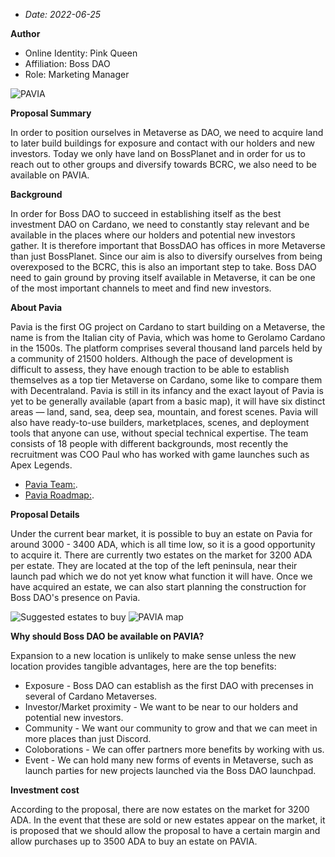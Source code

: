 * *Date: 2022-06-25*

**Author**
* Online Identity: Pink Queen
* Affiliation: Boss DAO
* Role: Marketing Manager

![PAVIA](https://nft-artist.online/github/Pavia.png)

**Proposal Summary**

In order to position ourselves in Metaverse as DAO, we need to acquire land to later build buildings for exposure and contact with our holders and new investors. Today we only have land on BossPlanet and in order for us to reach out to other groups and diversify towards BCRC, we also need to be available on PAVIA.

**Background**

In order for Boss DAO to succeed in establishing itself as the best investment DAO on Cardano, we need to constantly stay relevant and be available in the places where our holders and potential new investors gather. It is therefore important that BossDAO has offices in more Metaverse than just BossPlanet. Since our aim is also to diversify ourselves from being overexposed to the BCRC, this is also an important step to take. Boss DAO need to gain ground by proving itself available in Metaverse, it can be one of the most important channels to meet and find new investors.

**About Pavia**

Pavia is the first OG project on Cardano to start building on a Metaverse, the name is from the Italian city of Pavia, which was home to Gerolamo Cardano in the 1500s. The platform comprises several thousand land parcels held by a community of 21500 holders. Although the pace of development is difficult to assess, they have enough traction to be able to establish themselves as a top tier Metaverse on Cardano, some like to compare them with Decentraland. 
Pavia is still in its infancy and the exact layout of Pavia is yet to be generally available (apart from a basic map), it will have six distinct areas — land, sand, sea, deep sea, mountain, and forest scenes. Pavia will also have ready-to-use builders, marketplaces, scenes, and deployment tools that anyone can use, without special technical expertise. The team consists of 18 people with different backgrounds, most recently the recruitment was COO Paul who has worked with game launches such as Apex Legends.

- [Pavia Team:]( https://www.pavia.io/team.html).
- [Pavia Roadmap:]( https://www.pavia.io/assets/images/pavia_road_map.svg).


**Proposal Details**

Under the current bear market, it is possible to buy an estate on Pavia for around 3000 - 3400 ADA, which is all time low, so it is a good opportunity to acquire it. 
There are currently two estates on the market for 3200 ADA per estate. They are located at the top of the left peninsula, near their launch pad which we do not yet know what function it will have. Once we have acquired an estate, we can also start planning the construction for Boss DAO's presence on Pavia.

![Suggested estates to buy](https://nft-artist.online/github/estate-lc.png)
![PAVIA map](https://nft-artist.online/github/Pavia_Map.jpg)

**Why should Boss DAO be available on PAVIA?**

Expansion to a new location is unlikely to make sense unless the new location provides tangible advantages, here are the top benefits:
* Exposure - Boss DAO can establish as the first DAO with precenses in several of Cardano Metaverses.
* Investor/Market proximity - We want to be near to our holders and potential new investors.
* Community - We want our community to grow and that we can meet in more places than just Discord.
* Coloborations - We can offer partners more benefits by working with us.
* Event - We can hold many new forms of events in Metaverse, such as launch parties for new projects launched via the Boss DAO launchpad.

**Investment cost**

According to the proposal, there are now estates on the market for 3200 ADA. In the event that these are sold or new estates appear on the market, it is proposed that we should allow the proposal to have a certain margin and allow purchases up to 3500 ADA to buy an estate on PAVIA.


